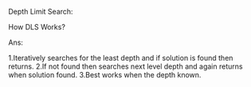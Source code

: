 Depth Limit Search:

How DLS Works?

Ans:

1.Iteratively searches for the least depth and if solution is found then returns.
2.If not found then searches next level depth and again returns when solution found.
3.Best works when the depth known.
